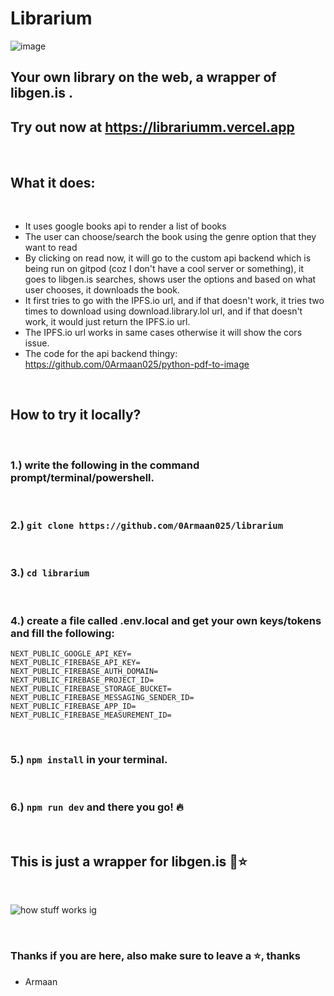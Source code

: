 # Librarium

![image](https://github.com/user-attachments/assets/47ee9772-65f8-47a2-81a2-168da775e225)

## Your own library on the web, a wrapper of libgen.is .
## Try out now at https://librariumm.vercel.app

<br/>

## What it does:

<br/>

- It uses google books api to render a list of books
- The user can choose/search the book using the genre option that they want to read
- By clicking on read now, it will go to the custom api backend which is being run on gitpod (coz I don't have a cool server or something), it goes to libgen.is searches, shows user the options and based on what user chooses, it downloads the book.
- It first tries to go with the IPFS.io url, and if that doesn't work, it tries two times to download using download.library.lol url, and if that doesn't work, it would just return the IPFS.io url.
- The IPFS.io url works in same cases otherwise it will show the cors issue.
- The code for the api backend thingy: https://github.com/0Armaan025/python-pdf-to-image

<br/>

## How to try it locally?

<br/>

### 1.) write the following in the command prompt/terminal/powershell.

<br/>

### 2.) ``git clone https://github.com/0Armaan025/librarium``

<br/>

### 3.) ``cd librarium``

<br/>

### 4.) create a file called .env.local and get your own keys/tokens and fill the following: 
```
NEXT_PUBLIC_GOOGLE_API_KEY=
NEXT_PUBLIC_FIREBASE_API_KEY=
NEXT_PUBLIC_FIREBASE_AUTH_DOMAIN=
NEXT_PUBLIC_FIREBASE_PROJECT_ID=
NEXT_PUBLIC_FIREBASE_STORAGE_BUCKET=
NEXT_PUBLIC_FIREBASE_MESSAGING_SENDER_ID=
NEXT_PUBLIC_FIREBASE_APP_ID=
NEXT_PUBLIC_FIREBASE_MEASUREMENT_ID=
```

<br/>

### 5.) ``npm install`` in your terminal.

<br/>

### 6.) ``npm run dev`` and there you go! 🔥

<br/>

## This is just a wrapper for libgen.is 🥹⭐

<br/>

![how stuff works ig](https://github.com/user-attachments/assets/96492e11-831c-4148-aade-934768ab6a2b)

<br/>

### Thanks if you are here, also make sure to leave a ⭐, thanks
- Armaan
